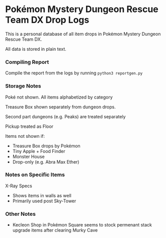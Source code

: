 # Pokémon Mystery Dungeon Rescue Team DX Drop Logs

This is a personal database of all item drops in Pokémon Mystery Dungeon Rescue Team DX. 

All data is stored in plain text.

### Compiling Report

Compile the report from the logs by running `python3 reportgen.py`

### Storage Notes
Poké not shown. All items alphabetized by category

Treasure Box shown separately from dungeon drops.

Second part dungeons (e.g. Peaks) are treated separately

Pickup treated as Floor

Items not shown if:
- Treasure Box drops by Pokémon  
- Tiny Apple + Food Finder  
- Monster House  
- Drop-only (e.g. Abra Max Ether)  

### Notes on Specific Items

X-Ray Specs
- Shows items in walls as well
- Primarily used post Sky-Tower

### Other Notes

- Kecleon Shop in Pokémon Square seems to stock permenant stack upgrade items after clearing Murky Cave
